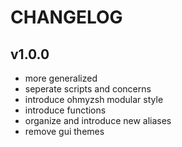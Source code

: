 # CHANGELOG

## v1.0.0

- more generalized
- seperate scripts and concerns
- introduce ohmyzsh modular style  
- introduce functions
- organize and introduce new aliases
- remove gui themes